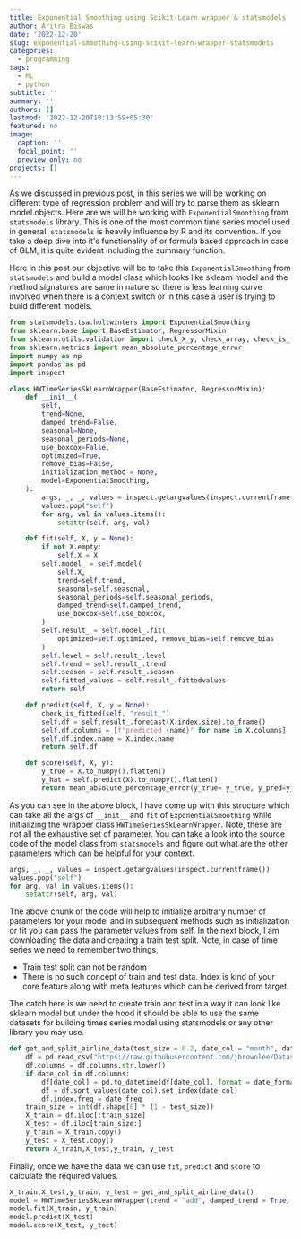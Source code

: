 ```yaml
---
title: Exponential Smoothing using Scikit-Learn wrapper & statsmodels
author: Aritra Biswas
date: '2022-12-20'
slug: exponential-smoothing-using-scikit-learn-wrapper-statsmodels
categories:
  - programming
tags:
  - ML
  - python
subtitle: ''
summary: ''
authors: []
lastmod: '2022-12-20T10:13:59+05:30'
featured: no
image:
  caption: ''
  focal_point: ''
  preview_only: no
projects: []
---
```



As we discussed in previous post, in this series we will be working on different type of regression problem and will try to parse them as sklearn model objects. Here are we will be working with `ExponentialSmoothing` from `statsmodels` library. This is one of the most common time series model used in general. `statsmodels` is heavily influence by R and its convention. If you take a deep dive into it's functionality of or formula based approach in case of GLM, it is quite evident including the summary function.

Here in this post our objective will be to take this `ExponentialSmoothing` from `statsmodels` and build a model class which looks like sklearn model and the method signatures are same in nature so there is less learning curve involved when there is a context switch or in this case a user is trying to build different models.


```python
from statsmodels.tsa.holtwinters import ExponentialSmoothing
from sklearn.base import BaseEstimator, RegressorMixin
from sklearn.utils.validation import check_X_y, check_array, check_is_fitted
from sklearn.metrics import mean_absolute_percentage_error
import numpy as np
import pandas as pd
import inspect

class HWTimeSeriesSkLearnWrapper(BaseEstimator, RegressorMixin):
    def __init__(
        self,
        trend=None,
        damped_trend=False,
        seasonal=None,
        seasonal_periods=None,
        use_boxcox=False,
        optimized=True,
        remove_bias=False,
        initialization_method = None,
        model=ExponentialSmoothing,
    ):
        args, _, _, values = inspect.getargvalues(inspect.currentframe())
        values.pop("self")
        for arg, val in values.items():
            setattr(self, arg, val)

    def fit(self, X, y = None):
        if not X.empty:
            self.X = X
        self.model_ = self.model(
            self.X,
            trend=self.trend,
            seasonal=self.seasonal,
            seasonal_periods=self.seasonal_periods,
            damped_trend=self.damped_trend,
            use_boxcox=self.use_boxcox,
        )
        self.result_ = self.model_.fit(
            optimized=self.optimized, remove_bias=self.remove_bias
        )
        self.level = self.result_.level
        self.trend = self.result_.trend
        self.season = self.result_.season
        self.fitted_values = self.result_.fittedvalues
        return self

    def predict(self, X, y = None):
        check_is_fitted(self, "result_")
        self.df = self.result_.forecast(X.index.size).to_frame()
        self.df.columns = [f"predicted_{name}" for name in X.columns]
        self.df.index.name = X.index.name
        return self.df

    def score(self, X, y):
        y_true = X.to_numpy().flatten()
        y_hat = self.predict(X).to_numpy().flatten()
        return mean_absolute_percentage_error(y_true= y_true, y_pred=y_hat)
```

As you can see in the above block, I have come up with this structure which can take all the args of `__init__` and `fit` of `ExponentialSmoothing` while initializing the wrapper class `HWTimeSeriesSkLearnWrapper`. Note, these are not all the exhaustive set of parameter. You can take a look into the source code of the model class from `statsmodels` and figure out what are the other parameters which can be helpful for your context. 


```python
args, _, _, values = inspect.getargvalues(inspect.currentframe())
values.pop("self")
for arg, val in values.items():
    setattr(self, arg, val)
```

The above chunk of the code will help to initialize arbitrary number of parameters for your model and in subsequent methods such as initialization or fit you can pass the parameter values from self. In the next block, I am downloading the data and creating a train test split. Note, in case of time series we need to remember two things,

* Train test split can not be random
* There is no such concept of train and test data. Index is kind of your core feature along with meta features which can be derived from target.

The catch here is we need to create train and test in a way it can look like sklearn model but under the hood it should be able to use the same datasets for building times series model using statsmodels or any other library you may use.

```python
def get_and_split_airline_data(test_size = 0.2, date_col = "month", date_format = "%Y-%m", date_freq = "MS"):
    df = pd.read_csv("https://raw.githubusercontent.com/jbrownlee/Datasets/master/airline-passengers.csv")
    df.columns = df.columns.str.lower()
    if date_col in df.columns:
        df[date_col] = pd.to_datetime(df[date_col], format = date_format)
        df = df.sort_values(date_col).set_index(date_col)
        df.index.freq = date_freq
    train_size = int(df.shape[0] * (1 - test_size))
    X_train = df.iloc[:train_size]
    X_test = df.iloc[train_size:]
    y_train = X_train.copy()
    y_test = X_test.copy()
    return X_train,X_test,y_train, y_test
```

Finally, once we have the data we can use `fit`, `predict` and `score` to calculate the required values.

```python
X_train,X_test,y_train, y_test = get_and_split_airline_data()
model = HWTimeSeriesSkLearnWrapper(trend = "add", damped_trend = True, seasonal = "add", seasonal_periods = 12)
model.fit(X_train, y_train)
model.predict(X_test)
model.score(X_test, y_test)
```

